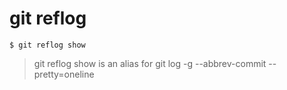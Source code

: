 # git reflog

```console
$ git reflog show
```


> git reflog show is an alias for git log -g --abbrev-commit --pretty=oneline
